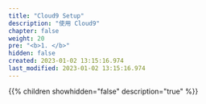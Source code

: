 ```yaml
---
title: "Cloud9 Setup"
description: "使用 Cloud9"
chapter: false
weight: 20
pre: "<b>1. </b>"
hidden: false
created: 2023-01-02 13:15:16.974
last_modified: 2023-01-02 13:15:16.974
---
```


{{% children showhidden="false" description="true" %}}

